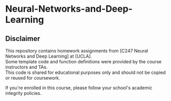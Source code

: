 # Neural-Networks-and-Deep-Learning
## Disclaimer

This repository contains homework assignments from [C247 Neural Networks and Deep Learning]  at [UCLA].  
Some template code and function definitions were provided by the course instructors and TAs.  
This code is shared for educational purposes only and should not be copied or reused for coursework.

If you're enrolled in this course, please follow your school's academic integrity policies.

